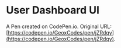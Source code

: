 # User Dashboard UI

A Pen created on CodePen.io. Original URL: [https://codepen.io/GeoxCodes/pen/jZRdqy](https://codepen.io/GeoxCodes/pen/jZRdqy).


